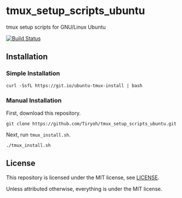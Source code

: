 # tmux_setup_scripts_ubuntu
tmux setup scripts for GNU/Linux Ubuntu

[![Build Status](https://travis-ci.org/Tiryoh/tmux_setup_scripts_ubuntu.svg?branch=master)](https://travis-ci.org/Tiryoh/tmux_setup_scripts_ubuntu)

## Installation

### Simple Installation

```
curl -SsfL https://git.io/ubuntu-tmux-install | bash
```

### Manual Installation

First, download this repository.

```
git clone https://github.com/Tiryoh/tmux_setup_scripts_ubuntu.git
```

Next, run `tmux_install.sh`.

```
./tmux_install.sh
```

## License

This repository is licensed under the MIT license, see [LICENSE]( ./LICENSE  ).

Unless attributed otherwise, everything is under the MIT license.


